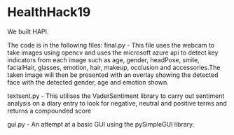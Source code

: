 # HealthHack19

We built HAPI. 

The code is in the following files:
final.py - This file uses the webcam to take images using opencv and uses the microsoft azure api to detect key indicators from each image such as age, gender, headPose, smile, facialHair, glasses, emotion, hair, makeup, occlusion and accessories.The taken image will then be presented with an overlay showing the detected face with the detected gender, age and emotion shown.

textsent.py - This utilises the VaderSentiment library to carry out sentiment analysis on a diary entry to look for negative, neutral and positive terms and returns a compounded score

gui.py - An attempt at a basic GUI using the pySimpleGUI library. 
